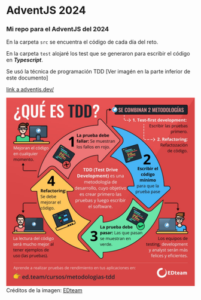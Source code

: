# AdventJS 2024
### Mi repo para el AdventJS del 2024

En la carpeta `src` se encuentra el código de cada día del reto.

En la carpeta `test` alojaré los test que se generaron para escribir el código en ***Typescript***.

Se usó la técnica de programación TDD [Ver imagén en la parte inferior de este documento]

[link a adventjs.dev/](https://adventjs.dev/)


![Qué es TDD](./img/TDD.jpg)
Créditos de la imagen: [EDteam](https://ed.team/)